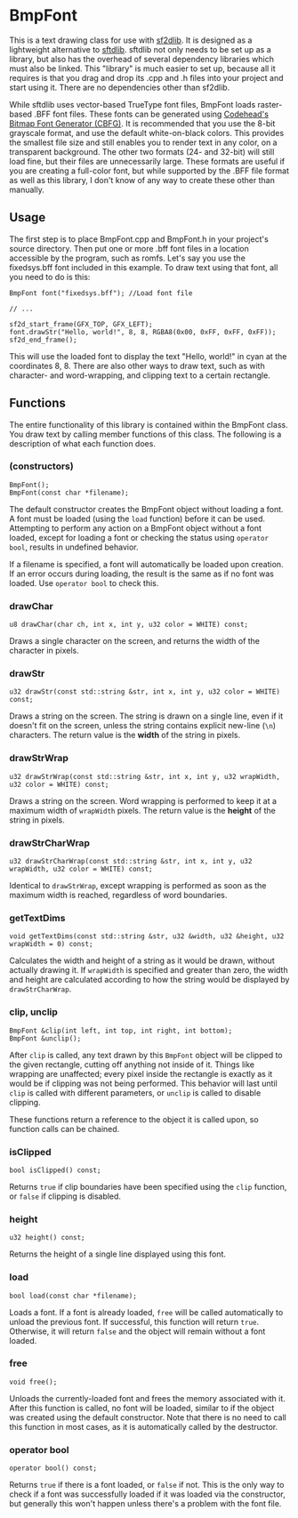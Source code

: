 # BmpFont

This is a text drawing class for use with [sf2dlib](https://github.com/xerpi/sf2dlib). It is designed as a lightweight alternative to [sftdlib](https://github.com/xerpi/sftdlib). sftdlib not only needs to be set up as a library, but also has the overhead of several dependency libraries which must also be linked. This "library" is much easier to set up, because all it requires is that you drag and drop its .cpp and .h files into your project and start using it. There are no dependencies other than sf2dlib.

While sftdlib uses vector-based TrueType font files, BmpFont loads raster-based .BFF font files. These fonts can be generated using [Codehead's Bitmap Font Generator (CBFG)](http://www.codehead.co.uk/cbfg/). It is recommended that you use the 8-bit grayscale format, and use the default white-on-black colors. This provides the smallest file size and still enables you to render text in any color, on a transparent background. The other two formats (24- and 32-bit) will still load fine, but their files are unnecessarily large. These formats are useful if you are creating a full-color font, but while supported by the .BFF file format as well as this library, I don't know of any way to create these other than manually.

## Usage

The first step is to place BmpFont.cpp and BmpFont.h in your project's source directory. Then put one or more .bff font files in a location accessible by the program, such as romfs. Let's say you use the fixedsys.bff font included in this example. To draw text using that font, all you need to do is this:

    BmpFont font("fixedsys.bff"); //Load font file
    
    // ...
    
    sf2d_start_frame(GFX_TOP, GFX_LEFT);
    font.drawStr("Hello, world!", 8, 8, RGBA8(0x00, 0xFF, 0xFF, 0xFF));
    sf2d_end_frame();

This will use the loaded font to display the text "Hello, world!" in cyan at the coordinates 8, 8. There are also other ways to draw text, such as with character- and word-wrapping, and clipping text to a certain rectangle.

## Functions

The entire functionality of this library is contained within the BmpFont class. You draw text by calling member functions of this class. The following is a description of what each function does.

### (constructors)

    BmpFont();
    BmpFont(const char *filename);
    
The default constructor creates the BmpFont object without loading a font. A font must be loaded (using the `load` function) before it can be used. Attempting to perform any action on a BmpFont object without a font loaded, except for loading a font or checking the status using `operator bool`, results in undefined behavior.

If a filename is specified, a font will automatically be loaded upon creation. If an error occurs during loading, the result is the same as if no font was loaded. Use `operator bool` to check this.

### drawChar

    u8 drawChar(char ch, int x, int y, u32 color = WHITE) const;
    
Draws a single character on the screen, and returns the width of the character in pixels.

### drawStr

    u32 drawStr(const std::string &str, int x, int y, u32 color = WHITE) const;

Draws a string on the screen. The string is drawn on a single line, even if it doesn't fit on the screen, unless the string contains explicit new-line (`\n`) characters. The return value is the **width** of the string in pixels.

### drawStrWrap

    u32 drawStrWrap(const std::string &str, int x, int y, u32 wrapWidth, u32 color = WHITE) const;

Draws a string on the screen. Word wrapping is performed to keep it at a maximum width of `wrapWidth` pixels. The return value is the **height** of the string in pixels.

### drawStrCharWrap

    u32 drawStrCharWrap(const std::string &str, int x, int y, u32 wrapWidth, u32 color = WHITE) const;

Identical to `drawStrWrap`, except wrapping is performed as soon as the maximum width is reached, regardless of word boundaries.

### getTextDims

    void getTextDims(const std::string &str, u32 &width, u32 &height, u32 wrapWidth = 0) const;

Calculates the width and height of a string as it would be drawn, without actually drawing it. If `wrapWidth` is specified and greater than zero, the width and height are calculated according to how the string would be displayed by `drawStrCharWrap`.

### clip, unclip

    BmpFont &clip(int left, int top, int right, int bottom);
    BmpFont &unclip();
    
After `clip` is called, any text drawn by this `BmpFont` object will be clipped to the given rectangle, cutting off anything not inside of it. Things like wrapping are unaffected; every pixel inside the rectangle is exactly as it would be if clipping was not being performed. This behavior will last until `clip` is called with different parameters, or `unclip` is called to disable clipping.

These functions return a reference to the object it is called upon, so function calls can be chained.

### isClipped

    bool isClipped() const;

Returns `true` if clip boundaries have been specified using the `clip` function, or `false` if clipping is disabled.

### height

    u32 height() const;

Returns the height of a single line displayed using this font.

### load

    bool load(const char *filename);

Loads a font. If a font is already loaded, `free` will be called automatically to unload the previous font. If successful, this function will return `true`. Otherwise, it will return `false` and the object will remain without a font loaded.

### free

    void free();

Unloads the currently-loaded font and frees the memory associated with it. After this function is called, no font will be loaded, similar to if the object was created using the default constructor. Note that there is no need to call this function in most cases, as it is automatically called by the destructor.

### operator bool

    operator bool() const;

Returns `true` if there is a font loaded, or `false` if not. This is the only way to check if a font was successfully loaded if it was loaded via the constructor, but generally this won't happen unless there's a problem with the font file.
